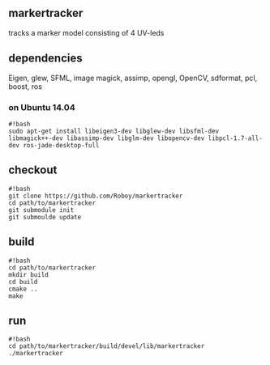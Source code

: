 ## markertracker
tracks a marker model consisting of 4 UV-leds 

## dependencies 
Eigen, glew, SFML, image magick, assimp, opengl, OpenCV, sdformat, pcl, boost, ros
### on Ubuntu 14.04
```
#!bash
sudo apt-get install libeigen3-dev libglew-dev libsfml-dev libmagick++-dev libassimp-dev libglm-dev libopencv-dev libpcl-1.7-all-dev ros-jade-desktop-full
```
## checkout 
```
#!bash
git clone https://github.com/Roboy/markertracker
cd path/to/markertracker
git submodule init
git submoulde update
```
## build
```
#!bash
cd path/to/markertracker
mkdir build
cd build
cmake ..
make 
```
## run
```
#!bash
cd path/to/markertracker/build/devel/lib/markertracker
./markertracker
```
